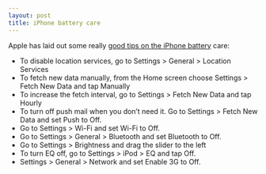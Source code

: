 ```yaml
---
layout: post
title: iPhone battery care
---
```


Apple has laid out some really [good tips on the iPhone battery](http://www.apple.com/batteries/iphone.html) care:

- To disable location services, go to Settings > General > Location Services
- To fetch new data manually, from the Home screen choose Settings > Fetch New Data and tap Manually
- To increase the fetch interval, go to Settings > Fetch New Data and tap Hourly
- To turn off push mail when you don’t need it. Go to Settings > Fetch New Data and set Push to Off.
- Go to Settings > Wi-Fi and set Wi-Fi to Off.
- Go to Settings > General > Bluetooth and set Bluetooth to Off.
- Go to Settings > Brightness and drag the slider to the left 
- To turn EQ off, go to Settings > iPod > EQ and tap Off.
- Settings > General > Network and set Enable 3G to Off.

